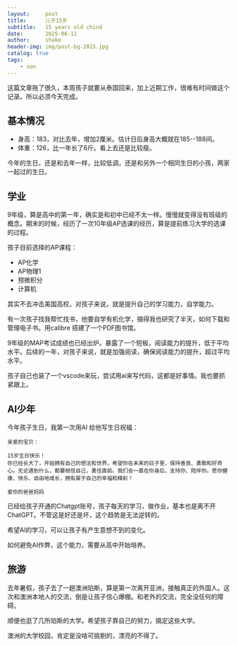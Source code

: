 ```yaml
---
layout:     post
title:      儿子15岁
subtitle:   15 years old chind
date:       2025-06-11
author:     shake
header-img: img/post-bg-2015.jpg
catalog: true
tags:
    - son
---
```


这篇文章拖了很久，本周孩子就要从泰国回来，加上近期工作，很难有时间做这个记录。所以必须今天完成。

## 基本情况

* 身高：183，对比去年，增加2厘米。估计日后身高大概就在185--188间。
* 体重：126，比一年长了6斤。看上去还是比较瘦。

今年的生日，还是和去年一样，比较低调，还是和另外一个相同生日的小孩，两家一起过的生日。

## 学业

9年级，算是高中的第一年，确实是和初中已经不太一样。慢慢就变得没有班级的概念。期末的时候，经历了一次10年级AP选课的经历，算是提前练习大学的选课的过程。

孩子目前选择的AP课程：

* AP化学
* AP物理1
* 预微积分
* 计算机

其实不去冲击美国高校，对孩子来说，就是提升自己的学习能力，自学能力。

有一次孩子找我帮忙找书，他要自学有机化学，搞得我也研究了半天，如何下载和管理电子书。用calibre 搭建了一个PDF图书馆。

9年级的MAP考试成绩也已经出炉。暴露了一个短板，阅读能力的提升，低于平均水平。后续的一年，对孩子来说，就是加强阅读，确保阅读能力的提升，超过平均水平。

孩子自己也装了一个vscode来玩，尝试用ai来写代码，这都是好事情。我也要抓紧跟上。

## AI少年

今年孩子生日，我第一次用AI 给他写生日祝福：

```
亲爱的宝贝：

15岁生日快乐！
你已经长大了，开始拥有自己的想法和世界。希望你在未来的日子里，保持善良、勇敢和好奇心。无论遇到什么，都要相信自己，勇往直前。我们会一直在你身后，支持你、陪伴你。愿你健康、快乐、自由地成长，拥有属于自己的幸福和精彩！

爱你的爸爸妈妈

```
已经给孩子开通的Chatgpt账号，孩子每天的学习，做作业，基本也是离不开ChatGPT。不管这是好还是坏，这个趋势是无法逆转的。

希望AI的学习，可以让孩子有产生意想不到的变化。

如何避免AI作弊，这个能力，需要从高中开始培养。

## 旅游

去年暑假，孩子去了一趟澳洲珀斯，算是第一次离开亚洲，接触真正的外国人。这次和澳洲本地人的交流，倒是让孩子信心爆棚。和老外的交流，完全没任何的障碍。

顺便也逛了几所珀斯的大学。希望孩子靠自己的努力，搞定这些大学。

澳洲的大学校园，肯定是没啥可挑剔的，漂亮的不得了。


